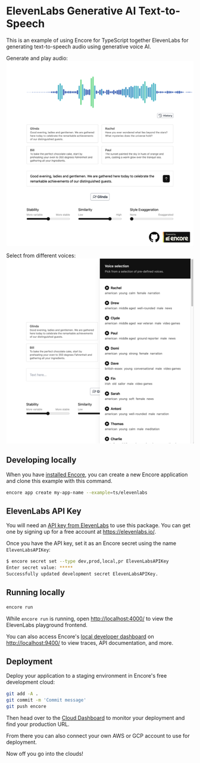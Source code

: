 # ElevenLabs Generative AI Text-to-Speech

This is an example of using Encore for TypeScript together ElevenLabs for generating text-to-speech audio using generative voice AI.

Generate and play audio:
![Generate and play audio](audio.png)

Select from different voices:
![Select different voices](voices.png)

## Developing locally

When you have [installed Encore](https://encore.dev/docs/install), you can create a new Encore application and clone this example with this command.

```bash
encore app create my-app-name --example=ts/elevenlabs
```

## ElevenLabs API Key

You will need an [API key from ElevenLabs](https://docs.elevenlabs.io/api-reference/quick-start/authentication) to use this package. You can get one by signing up for a free account at https://elevenlabs.io/.

Once you have the API key, set it as an Encore secret using the name `ElevenLabsAPIKey`:

```bash
$ encore secret set --type dev,prod,local,pr ElevenLabsAPIKey
Enter secret value: *****
Successfully updated development secret ElevenLabsAPIKey.
```

## Running locally
```bash
encore run
```

While `encore run` is running, open <http://localhost:4000/> to view the ElevenLabs playground frontend.

You can also access Encore's [local developer dashboard](https://encore.dev/docs/observability/dev-dash) on <http://localhost:9400/> to view traces, API documentation, and more.

## Deployment

Deploy your application to a staging environment in Encore's free development cloud:

```bash
git add -A .
git commit -m 'Commit message'
git push encore
```

Then head over to the [Cloud Dashboard](https://app.encore.dev) to monitor your deployment and find your production URL.

From there you can also connect your own AWS or GCP account to use for deployment.

Now off you go into the clouds!
